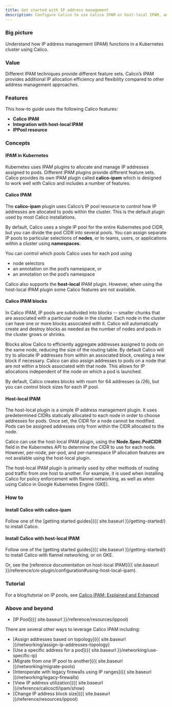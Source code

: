 ```yaml
---
title: Get started with IP address management
description: Configure Calico to use Calico IPAM or host-local IPAM, and when to use one or the other.
---
```


### Big picture

Understand how IP address management (IPAM) functions in a Kubernetes cluster using Calico.

### Value

Different IPAM techniques provide different feature sets. Calico’s IPAM provides additional IP allocation efficiency and flexibility compared to other address management approaches. 

### Features

This how-to guide uses the following Calico features:

- **Calico IPAM**
- **Integration with host-local IPAM**
- **IPPool resource**

### Concepts

#### IPAM in Kubernetes 

Kubernetes uses IPAM plugins to allocate and manage IP addresses assigned to pods. Different IPAM plugins provide different feature sets. Calico provides its own IPAM plugin called **calico-ipam** which is designed to work well with Calico and includes a number of features. 

#### Calico IPAM

The **calico-ipam** plugin uses Calico’s IP pool resource to control how IP addresses are allocated to pods within the cluster. This is the default plugin used by most Calico installations.

By default, Calico uses a single IP pool for the entire Kubernetes pod CIDR, but you can divide the pod CIDR into several pools. You can assign separate IP pools to particular selections of **nodes**, or to teams, users, or applications within a cluster using **namespaces**. 

You can control which pools Calico uses for each pod using

- node selectors
- an annotation on the pod’s namespace, or
- an annotation on the pod’s namespace

Calico also supports the **host-local** IPAM plugin. However, when using the host-local IPAM plugin some Calico features are not available. 

#### Calico IPAM blocks

In Calico IPAM, IP pools are subdivided into blocks -- smaller chunks that are associated with a particular node in the cluster. Each node in the cluster can have one or more blocks associated with it. Calico will automatically create and destroy blocks as needed as the number of nodes and pods in the cluster grows or shrinks.

Blocks allow Calico to efficiently aggregate addresses assigned to pods on the same node, reducing the size of the routing table. By default Calico will try to allocate IP addresses from within an associated block, creating a new block if necessary. Calico can also assign addresses to pods on a node that are not within a block associated with that node. This allows for IP allocations independent of the node on which a pod is launched.

By default, Calico creates blocks with room for 64 addresses (a /26), but you can control block sizes for each IP pool.

#### Host-local IPAM

The host-local plugin is a simple IP address management plugin. It uses predetermined CIDRs statically allocated to each node in order to choose addresses for pods. Once set, the CIDR for a node cannot be modified. Pods can be assigned addresses only from within the CIDR allocated to the node.

Calico can use the host-local IPAM plugin, using the **Node.Spec.PodCIDR** field in the Kubernetes API to determine the CIDR to use for each node. However, per-node, per-pod, and per-namespace IP allocation features are not available using the host-local plugin.

The host-local IPAM plugin is primarily used by other methods of routing pod traffic from one host to another. For example, it is used when installing Calico for policy enforcement with flannel networking, as well as when using Calico in Google Kubernetes Engine (GKE).

### How to

#### Install Calico with calico-ipam

Follow one of the [getting started guides]({{ site.baseurl }}/getting-started/) to install Calico.

#### Install Calico with host-local IPAM

Follow one of the [getting started guides]({{ site.baseurl }}/getting-started/) to install Calico with flannel networking, or on GKE.

Or, see the [reference documentation on host-local IPAM]({{ site.baseurl }}/reference/cni-plugin/configuration#using-host-local-ipam).

### Tutorial

For a blog/tutorial on IP pools, see [Calico IPAM: Explained and Enhanced](https://www.tigera.io/blog/calico-ipam-explained-and-enhanced/)

### Above and beyond

- [IP Pool]({{ site.baseurl }}/reference/resources/ippool)

There are several other ways to leverage Calico IPAM including:

- [Assign addresses based on topology]({{ site.baseurl }}/networking/assign-ip-addresses-topology)
- [Use a specific address for a pod]({{ site.baseurl }}/networking/use-specific-ip)
- [Migrate from one IP pool to another]({{ site.baseurl }}/networking/migrate-pools)
- [Interoperate with legacy firewalls using IP ranges]({{ site.baseurl }}/networking/legacy-firewalls)
- [View IP address utilization]({{ site.baseurl }}/reference/calicoctl/ipam/show)
- [Change IP address block size]({{ site.baseurl }}/reference/resources/ippool)
